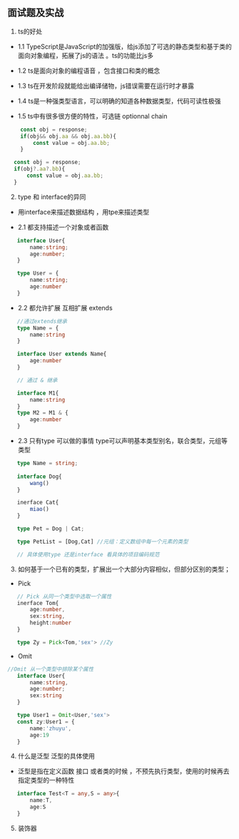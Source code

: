 ## 面试题及实战

1. ts的好处
 + 1.1 TypeScript是JavaScript的加强版，给js添加了可选的静态类型和基于类的面向对象编程，拓展了js的语法 。ts的功能比js多

 + 1.2 ts是面向对象的编程语音 ，包含接口和类的概念

 + 1.3 ts在开发阶段就能给出编译储物，js错误需要在运行时才暴露

 + 1.4 ts是一种强类型语言，可以明确的知道各种数据类型，代码可读性极强

 + 1.5 ts中有很多很方便的特性，可选链 optionnal chain

```js
    const obj = response;
    if(obj&& obj.aa && obj.aa.bb){
        const value = obj.aa.bb;
    }
```
 ```ts
   const obj = response;
   if(obj?.aa?.bb){
       const value = obj.aa.bb;
   }
 ```

 2. type 和 interface的异同 

 + 用interface来描述数据结构 ，用tpe来描述类型

 + 2.1 都支持描述一个对象或者函数
 ```ts
    interface User{
        name:string;
        age:number;
    }

    type User = {
        name:string;
        age:number
    }
 ```

 + 2.2 都允许扩展 互相扩展 extends
 ```ts
    //通过extends继承
    type Name = {
        name:string
    }

    interface User extends Name{
        age:number
    }

    // 通过 & 继承 

    interface M1{
        name:string
    }
    type M2 = M1 & {
        age:number
    }
 ```

 +  2.3 只有type 可以做的事情
 type可以声明基本类型别名，联合类型，元组等类型
 ```ts
    type Name = string;
    
    interface Dog{
        wang()
    }

    inerface Cat{
        miao()
    }

    type Pet = Dog | Cat;

    type PetList = [Dog,Cat] //元组：定义数组中每一个元素的类型

    // 具体使用type 还是interface 看具体的项目编码规范
 ```

 3. 如何基于一个已有的类型，扩展出一个大部分内容相似，但部分区别的类型；
 + Pick  
 ```ts
    // Pick 从同一个类型中选取一个属性
    inerface Tom{
        age:number,
        sex:string,
        height:number
    }

    type Zy = Pick<Tom,'sex'> //Zy


 ```
 
 + Omit
 ```ts
 //Omit 从一个类型中排除某个属性
    interface User{
        name:string,
        age:number;
        sex:string
    }

    type User1 = Omit<User,'sex'>
    const zy:User1 = {
        name:'zhuyu',
        age:19
    }
 ```

 4. 什么是泛型  泛型的具体使用
 + 泛型是指在定义函数 接口 或者类的时候  ，不预先执行类型，使用的时候再去指定类型的一种特性

 ```ts
    interface Test<T = any,S = any>{
        name:T,
        age:S
    }   
 ```

 5. 装饰器

 

 